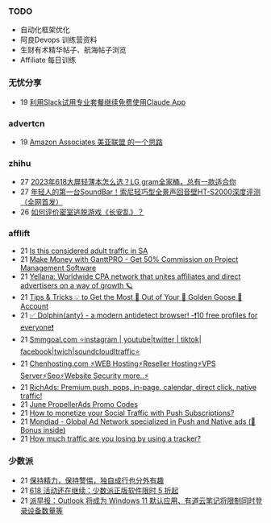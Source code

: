 ### TODO
-  自动化框架优化
-  阿良Devops 训练营资料
-  生财有术精华帖子、航海帖子浏览
-  Affiliate 每日训练

### 无忧分享
<!-- ruyo:START -->
-  19 [利用Slack试用专业套餐继续免费使用Claude App](https://51.ruyo.net/18407.html)<!-- ruyo:END -->

### advertcn
<!-- advertcn:START -->
-  19 [Amazon Associates  美亚联盟 的一个思路](https://www.advertcn.com/forum.php?mod=viewthread&tid=110885)<!-- advertcn:END -->

### zhihu
<!-- zhihu:START -->
-  27 [2023年618大屏轻薄本怎么选？LG gram全家桶，总有一款适合你](http://zhuanlan.zhihu.com/p/632641888?utm_campaign=rss&utm_medium=rss&utm_source=rss&utm_content=title)
-  27 [年轻人的第一台SoundBar！索尼轻巧型全景声回音壁HT-S2000深度评测（全网首发）](http://zhuanlan.zhihu.com/p/630990296?utm_campaign=rss&utm_medium=rss&utm_source=rss&utm_content=title)
-  26 [如何评价密室逃脱游戏《长安乱》？](http://www.zhihu.com/question/563950552/answer/3045961312?utm_campaign=rss&utm_medium=rss&utm_source=rss&utm_content=title)<!-- zhihu:END -->

### afflift
<!-- afflift:START -->
-  21 [Is this considered adult traffic in SA](https://afflift.com/f/threads/is-this-considered-adult-traffic-in-sa.11158/?utm_source=rss&utm_medium=rss)
-  21 [Make Money with GanttPRO - Get 50% Commission on Project Management Software](https://afflift.com/f/threads/make-money-with-ganttpro-get-50-commission-on-project-management-software.11159/?utm_source=rss&utm_medium=rss)
-  21 [Yellana: Worldwide CPA network that unites affiliates and direct advertisers on a way of growth 🪐](https://afflift.com/f/threads/yellana-worldwide-cpa-network-that-unites-affiliates-and-direct-advertisers-on-a-way-of-growth-%F0%9F%AA%90.10512/?utm_source=rss&utm_medium=rss)
-  21 [Tips &amp; Tricks 💡 to Get the Most 🚀 Out of Your 🐥 Golden Goose 🐥 Account](https://afflift.com/f/threads/tips-tricks-%F0%9F%92%A1-to-get-the-most-%F0%9F%9A%80-out-of-your-%F0%9F%90%A5-golden-goose-%F0%9F%90%A5-account.7199/?utm_source=rss&utm_medium=rss)
-  21 [✅ Dolphin{anty} - a modern antidetect browser! -❗️10 free profiles for everyone❗️](https://afflift.com/f/threads/%E2%9C%85-dolphin-anty-a-modern-antidetect-browser-%E2%9D%97%EF%B8%8F10-free-profiles-for-everyone%E2%9D%97%EF%B8%8F.7310/?utm_source=rss&utm_medium=rss)
-  21 [Smmgoal.com ⭐instagram | youtube|twitter | tiktok| facebook|twich|soundcloudltraffic⭐](https://afflift.com/f/threads/smmgoal-com-%E2%AD%90instagram-youtube-twitter-tiktok-facebook-twich-soundcloudltraffic%E2%AD%90.6393/?utm_source=rss&utm_medium=rss)
-  21 [Chenhosting.com ⚡WEB Hosting⚡Reseller Hosting⚡VPS Server⚡Seo⚡Website Security more..⚡](https://afflift.com/f/threads/chenhosting-com-%E2%9A%A1web-hosting%E2%9A%A1reseller-hosting%E2%9A%A1vps-server%E2%9A%A1seo%E2%9A%A1website-security-more-%E2%9A%A1.10653/?utm_source=rss&utm_medium=rss)
-  21 [RichAds: Premium push, pops, in-page, calendar, direct click, native traffic!](https://afflift.com/f/threads/richads-premium-push-pops-in-page-calendar-direct-click-native-traffic.991/?utm_source=rss&utm_medium=rss)
-  21 [June PropellerAds Promo Codes](https://afflift.com/f/threads/june-propellerads-promo-codes.11065/?utm_source=rss&utm_medium=rss)
-  21 [How to monetize your Social Traffic with Push Subscriptions?](https://afflift.com/f/threads/how-to-monetize-your-social-traffic-with-push-subscriptions.10271/?utm_source=rss&utm_medium=rss)
-  21 [Mondiad - Global Ad Network specialized in Push and Native ads &lpar;🎁 Bonus inside&rpar;](https://afflift.com/f/threads/mondiad-global-ad-network-specialized-in-push-and-native-ads-%F0%9F%8E%81-bonus-inside.8789/?utm_source=rss&utm_medium=rss)
-  21 [How much traffic are you losing by using a tracker?](https://afflift.com/f/threads/how-much-traffic-are-you-losing-by-using-a-tracker.11131/?utm_source=rss&utm_medium=rss)<!-- afflift:END -->

### 少数派
<!-- sspai:START -->
-  21 [保持精力，保持警惕，独自成行也分外有趣](https://sspai.com/post/80437)
-  21 [618 活动还在继续：少数派正版软件限时 5 折起](https://sspai.com/post/80415)
-  21 [派早报：Outlook 将成为 Windows 11 默认应用、有道云笔记将限制同时登录设备数量等](https://sspai.com/post/80491)<!-- sspai:END -->
